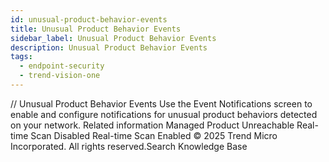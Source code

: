 ```yaml
---
id: unusual-product-behavior-events
title: Unusual Product Behavior Events
sidebar_label: Unusual Product Behavior Events
description: Unusual Product Behavior Events
tags:
  - endpoint-security
  - trend-vision-one
---
```


/*<![CDATA[*/ $('#title').html($('meta[name=map-description]').attr('content')); /*]]>*/ Unusual Product Behavior Events Use the Event Notifications screen to enable and configure notifications for unusual product behaviors detected on your network. Related information Managed Product Unreachable Real-time Scan Disabled Real-time Scan Enabled © 2025 Trend Micro Incorporated. All rights reserved.Search Knowledge Base
